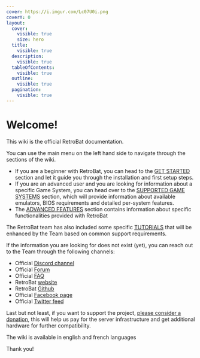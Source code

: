 ```yaml
---
cover: https://i.imgur.com/Lc07U0i.png
coverY: 0
layout:
  cover:
    visible: true
    size: hero
  title:
    visible: true
  description:
    visible: true
  tableOfContents:
    visible: true
  outline:
    visible: true
  pagination:
    visible: true
---
```


# Welcome!

This wiki is the official RetroBat documentation.



You can use the main menu on the left hand side to navigate through the sections of the wiki.&#x20;

* If you are a beginner with RetroBat, you can head to the [GET STARTED](get-started/prerequisites.md) section and let it guide you through the installation and first setup steps.
* If you are an advanced user and you are looking for information about a specific Game System, you can head over to the [SUPPORTED GAME SYSTEMS](systems-and-emulators/supported-game-systems/) section, which will provide information about available emulators, BIOS requirements and detailed per-system features.
* The [ADVANCED FEATURES](broken-reference) section contains information about specific functionalities provided with RetroBat



The RetroBat team has also included some specific [TUTORIALS](broken-reference) that will be enhanced by the Team based on common support requirements.



If the information you are looking for does not exist (yet), you can reach out to the Team through the following channels:

* Official [Discord channel](https://discord.gg/GVcPNxwzuT)
* Official [Forum](https://retrobat.forumgaming.fr/)
* Official [FAQ](https://retrobat.forumgaming.fr/t135-faq-retrobat-wip)
* RetroBat [website](https://www.retrobat.org)
* RetroBat [Github](https://github.com/RetroBat-Official)
* Official [Facebook page](https://www.facebook.com/groups/531886007636890)
* Official [Twitter feed](https://twitter.com/retrobat_off)



Last but not least, if you want to support the project, [please consider a donation](https://retrobatofficial.itch.io/retrobat), this will help us pay for the server infrastructure and get additional hardware for further compatibility.&#x20;



The wiki is available in english and french languages



Thank you!







